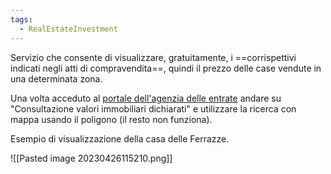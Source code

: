 ```yaml
---
tags:
  - RealEstateInvestment
---
```



Servizio che consente di visualizzare, gratuitamente, i ==corrispettivi indicati negli atti di compravendita==, quindi il prezzo delle case vendute in una determinata zona.

Una volta acceduto al [portale dell'agenzia delle entrate](https://portale.agenziaentrate.gov.it/PortaleWeb/home) andare su "Consultazione valori immobiliari dichiarati" e utilizzare la ricerca con mappa usando il poligono (il resto non funziona).

Esempio di visualizzazione della casa delle Ferrazze.

![[Pasted image 20230426115210.png]]